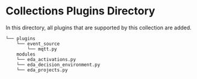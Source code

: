 # Collections Plugins Directory

In this directory, all plugins that are supported by this collection are added.

```
└── plugins
    └── event_source
        └── mqtt.py
    modules
    └── eda_activations.py
    └── eda_decision_environment.py
    └── eda_projects.py
```
